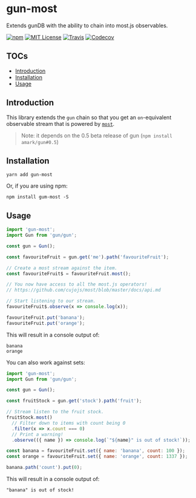 # gun-most

Extends gunDB with the ability to chain into most.js observables.

[![npm](https://img.shields.io/npm/v/gun-most.svg?style=flat-square)](http://npm.im/gun-most)
[![MIT License](https://img.shields.io/npm/l/gun-most.svg?style=flat-square)](http://opensource.org/licenses/MIT)
[![Travis](https://img.shields.io/travis/ctrlplusb/gun-most.svg?style=flat-square)](https://travis-ci.org/ctrlplusb/gun-most)
[![Codecov](https://img.shields.io/codecov/c/github/ctrlplusb/gun-most.svg?style=flat-square)](https://codecov.io/github/ctrlplusb/gun-most)

## TOCs

  - [Introduction](#introduction)
  - [Installation](#installation)
  - [Usage](#usage)

## Introduction

This library extends the `gun` chain so that you get an `on`-equivalent observable stream that is powered by [`most`](https://github.com/cujojs/most).

> Note: it depends on the 0.5 beta release of gun (`npm install amark/gun#0.5`)

## Installation

```
yarn add gun-most
```

Or, if you are using npm:

```
npm install gum-most -S
```

## Usage

```js
import 'gun-most';
import Gun from 'gun/gun';

const gun = Gun();

const favouriteFruit = gun.get('me').path('favouriteFruit');

// Create a most stream against the item.
const favouriteFruit$ = favouriteFruit.most();

// You now have access to all the most.js operators!
// https://github.com/cujojs/most/blob/master/docs/api.md

// Start listening to our stream.
favouriteFruit$.observe(x => console.log(x));

favouriteFruit.put('banana');
favouriteFruit.put('orange');
```

This will result in a console output of:

```
banana
orange
```

You can also work against sets:

```js
import 'gun-most';
import Gun from 'gun/gun';

const gun = Gun();

const fruitStock = gun.get('stock').path('fruit');

// Stream listen to the fruit stock.
fruitStock.most()
  // Filter down to items with count being 0
  .filter(x => x.count === 0)
  // Print a warning!
  .observe(({ name }) => console.log(`"${name}" is out of stock!`));

const banana = favouriteFruit.set({ name: 'banana', count: 100 });
const orange = favouriteFruit.set({ name: 'orange', count: 1337 });

banana.path('count').put(0);
```

This will result in a console output of:

```
"banana" is out of stock!
```
